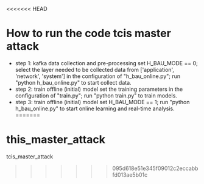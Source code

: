 <<<<<<< HEAD
# How to run the code tcis master attack

- step 1: kafka data collection and pre-processing
  set H_BAU_MODE == 0;
  select the layer needed to be collected data from ['application', 'network', 'system'] in the configuration of "h_bau_online.py";
  run "python h_bau_online.py" to start collect data.
- step 2: train offline (initial) model
  set the training parameters in the configuration of "train.py";
  run "python train.py" to train models.
- step 3: train offline (initial) model
  set H_BAU_MODE == 1;
  run "python h_bau_online.py" to start online learning and real-time analysis.
=======
# this_master_attack
tcis_master_attack
>>>>>>> 095d618e51e345f09012c2eccabbfd013ae5b01c
